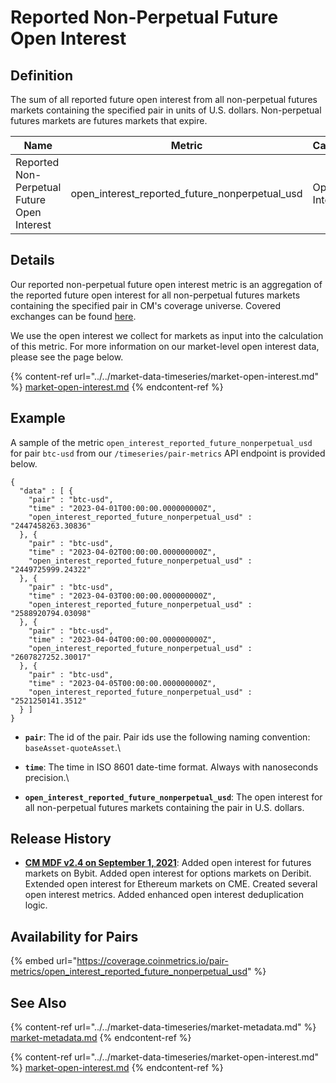 # Reported Non-Perpetual Future Open Interest

## Definition

The sum of all reported future open interest from all non-perpetual futures markets containing the specified pair in units of U.S. dollars. Non-perpetual futures markets are futures markets that expire.

| Name                                        | Metric                                              | Category      | Subcategory | Type | Unit | Frequency |
| ------------------------------------------- | --------------------------------------------------- | ------------- | ----------- | ---- | ---- | --------- |
| Reported Non-Perpetual Future Open Interest | open\_interest\_reported\_future\_nonperpetual\_usd | Open Interest | Future      | Sum  | USD  | 1h, 1d    |

## Details

Our reported non-perpetual future open interest metric is an aggregation of the reported future open interest for all non-perpetual futures markets containing the specified pair in CM's coverage universe. Covered exchanges can be found [here](../../market-data/all-exchanges.md).

We use the open interest we collect for markets as input into the calculation of this metric. For more information on our market-level open interest data, please see the page below.

{% content-ref url="../../market-data-timeseries/market-open-interest.md" %}
[market-open-interest.md](../../market-data-timeseries/market-open-interest.md)
{% endcontent-ref %}

## Example

A sample of the metric `open_interest_reported_future_nonperpetual_usd` for pair `btc-usd` from our `/timeseries/pair-metrics` API endpoint is provided below.

```
{
  "data" : [ {
    "pair" : "btc-usd",
    "time" : "2023-04-01T00:00:00.000000000Z",
    "open_interest_reported_future_nonperpetual_usd" : "2447458263.30836"
  }, {
    "pair" : "btc-usd",
    "time" : "2023-04-02T00:00:00.000000000Z",
    "open_interest_reported_future_nonperpetual_usd" : "2449725999.24322"
  }, {
    "pair" : "btc-usd",
    "time" : "2023-04-03T00:00:00.000000000Z",
    "open_interest_reported_future_nonperpetual_usd" : "2588920794.03098"
  }, {
    "pair" : "btc-usd",
    "time" : "2023-04-04T00:00:00.000000000Z",
    "open_interest_reported_future_nonperpetual_usd" : "2607827252.30017"
  }, {
    "pair" : "btc-usd",
    "time" : "2023-04-05T00:00:00.000000000Z",
    "open_interest_reported_future_nonperpetual_usd" : "2521250141.3512"
  } ]
}
```

* **`pair`**: The id of the pair. Pair ids use the following naming convention: `baseAsset-quoteAsset`.\

* **`time`**: The time in ISO 8601 date-time format. Always with nanoseconds precision.\

* **`open_interest_reported_future_nonperpetual_usd`**: The open interest for all non-perpetual futures markets containing the pair in U.S. dollars.

## Release History

* [**CM MDF v2.4 on September 1, 2021**](https://coinmetrics.io/cm-market-data-feed-v2-4-release-notes/): Added open interest for futures markets on Bybit. Added open interest for options markets on Deribit. Extended open interest for Ethereum markets on CME. Created several open interest metrics. Added enhanced open interest deduplication logic.

## Availability for Pairs

{% embed url="https://coverage.coinmetrics.io/pair-metrics/open_interest_reported_future_nonperpetual_usd" %}

## See Also

{% content-ref url="../../market-data-timeseries/market-metadata.md" %}
[market-metadata.md](../../market-data-timeseries/market-metadata.md)
{% endcontent-ref %}

{% content-ref url="../../market-data-timeseries/market-open-interest.md" %}
[market-open-interest.md](../../market-data-timeseries/market-open-interest.md)
{% endcontent-ref %}
